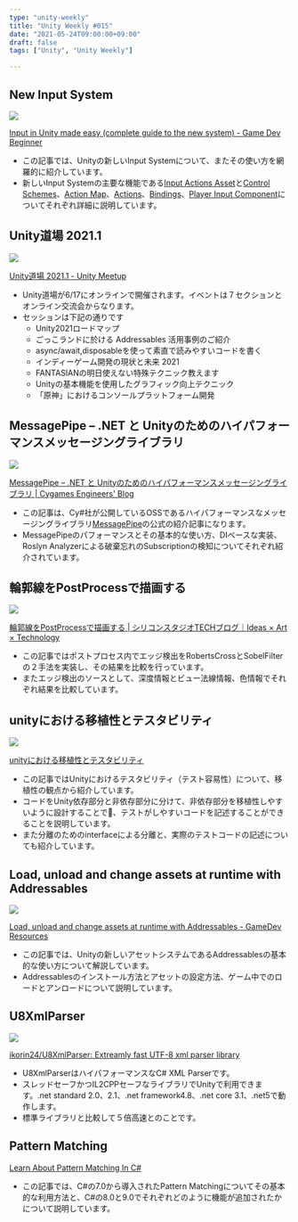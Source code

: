 ```yaml
---
type: "unity-weekly"
title: "Unity Weekly #015"
date: "2021-05-24T09:00:00+09:00"
draft: false
tags: ["Unity", "Unity Weekly"]

---
```


## New Input System

![](./input-system-feature.jpg)

[Input in Unity made easy (complete guide to the new system) - Game Dev Beginner](https://gamedevbeginner.com/input-in-unity-made-easy-complete-guide-to-the-new-system/)

- この記事では、Unityの新しいInput Systemについて、またその使い方を網羅的に紹介しています。
- 新しいInput Systemの主要な機能である[Input Actions Asset](https://gamedevbeginner.com/input-in-unity-made-easy-complete-guide-to-the-new-system/#input_action_assets)と[Control Schemes](https://gamedevbeginner.com/input-in-unity-made-easy-complete-guide-to-the-new-system/#control_schemes)、[Action Map](https://gamedevbeginner.com/input-in-unity-made-easy-complete-guide-to-the-new-system/#action_maps)、[Actions](https://gamedevbeginner.com/input-in-unity-made-easy-complete-guide-to-the-new-system/#actions)、[Bindings](https://gamedevbeginner.com/input-in-unity-made-easy-complete-guide-to-the-new-system/#bindings)、[Player Input Component](https://gamedevbeginner.com/input-in-unity-made-easy-complete-guide-to-the-new-system/#player_input_component)についてそれぞれ詳細に説明しています。


## Unity道場 2021.1

![](b7badfe14800ea2363736536e03150b0231ae35f.png)

[Unity道場 2021.1 - Unity Meetup](https://meetup.unity3d.jp/jp/events/1277)

- Unity道場が6/17にオンラインで開催されます。イベントは７セクションとオンライン交流会からなります。
- セッションは下記の通りです
    - Unity2021ロードマップ
    - ごっこランドに於ける Addressables 活用事例のご紹介
    - async/await,disposableを使って素直で読みやすいコードを書く
    - インディーゲーム開発の現状と未来 2021
    - FANTASIANの明日使えない特殊テクニック教えます
    - Unityの基本機能を使用したグラフィック向上テクニック
    - 「原神」におけるコンソールプラットフォーム開発



## MessagePipe – .NET と Unityのためのハイパフォーマンスメッセージングライブラリ

![](./115984507-5d36da80-a5e2-11eb-9942-66602906f499.png)

[MessagePipe – .NET と Unityのためのハイパフォーマンスメッセージングライブラリ | Cygames Engineers' Blog](https://tech.cygames.co.jp/archives/3477/)

- この記事は、Cy#社が公開しているOSSであるハイパフォーマンスなメッセージングライブラリ[MessagePipe](https://github.com/Cysharp/MessagePipe)の公式の紹介記事になります。
- MessagePipeのパフォーマンスとその基本的な使い方、DIベースな実装、Roslyn Analyzerによる破棄忘れのSubscriptionの検知についてそれぞれ紹介されています。

## 輪郭線をPostProcessで描画する

![](./edge-detection.gif)

[輪郭線をPostProcessで描画する | シリコンスタジオTECHブログ｜Ideas × Art × Technology](https://blog.siliconstudio.co.jp/2021/05/960/)

- この記事ではポストプロセス内でエッジ検出をRobertsCrossとSobelFilterの２手法を実装し、その結果を比較を行っています。
- またエッジ検出のソースとして、深度情報とビュー法線情報、色情報でそれぞれ結果を比較しています。


## unityにおける移植性とテスタビリティ

![](./new_txlqub.png)

[unityにおける移植性とテスタビリティ](https://zenn.dev/naninunenoy/articles/7dd4023f7fe800)

- この記事ではUnityにおけるテスタビリティ（テスト容易性）について、移植性の観点から紹介しています。
- コードをUnity依存部分と非依存部分に分けて、非依存部分を移植性しやすいように設計することで、テストがしやすいコードを記述することができることを説明しています。
- また分離のためのinterfaceによる分離と、実際のテストコードの記述についても紹介しています。


## Load, unload and change assets at runtime with Addressables

![](./image_001_0084.jpg)

[Load, unload and change assets at runtime with Addressables - GameDev Resources](https://gamedev-resources.com/load-unload-and-change-assets-at-runtime-with-addressables/)

- この記事では、Unityの新しいアセットシステムであるAddressablesの基本的な使い方について解説しています。
- Addressablesのインストール方法とアセットの設定方法、ゲーム中でのロードとアンロードについて説明しています。


## U8XmlParser

![](./U8XmlParser.png)

[ikorin24/U8XmlParser: Extreamly fast UTF-8 xml parser library](https://github.com/ikorin24/U8XmlParser)

- U8XmlParserはハイパフォーマンスなC# XML Parserです。
- スレッドセーフかつIL2CPPセーフなライブラリでUnityで利用できます。.net standard 2.0、2.1、.net framework4.8、.net core 3.1、.net5で動作します。
- 標準ライブラリと比較して５倍高速とのことです。

## Pattern Matching

[Learn About Pattern Matching In C#](https://www.c-sharpcorner.com/article/learn-about-pattern-matching-in-c-sharp)

- この記事では、C#の7.0から導入されたPattern Matchingについてその基本的な利用方法と、C#の8.0と9.0でそれぞれどのように機能が追加されたかについて説明しています。

